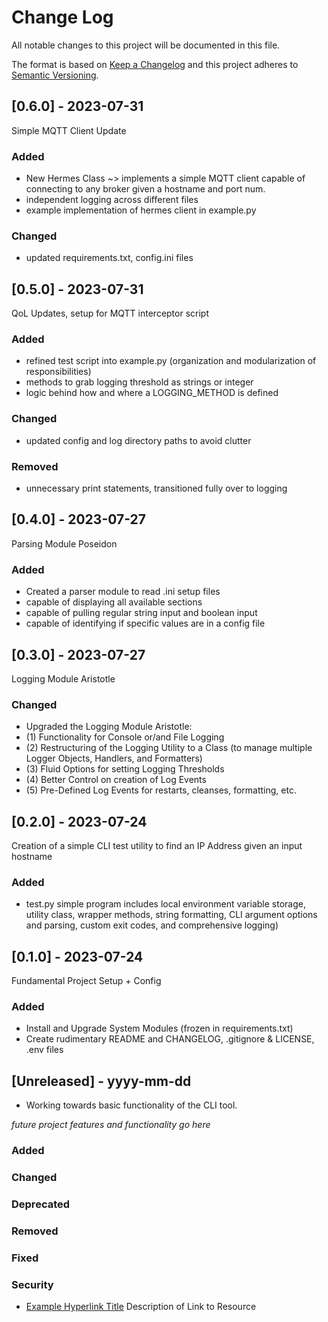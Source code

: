 
# Change Log
All notable changes to this project will be documented in this file.
 
The format is based on [Keep a Changelog](http://keepachangelog.com/)
and this project adheres to [Semantic Versioning](http://semver.org/).

## [0.6.0] - 2023-07-31
Simple MQTT Client Update

### Added 
- New Hermes Class ~> implements a simple MQTT client capable of connecting to any broker given a hostname and port num. 
- independent logging across different files
- example implementation of hermes client in example.py

### Changed
- updated requirements.txt, config.ini files

## [0.5.0] - 2023-07-31
QoL Updates, setup for MQTT interceptor script

### Added 
- refined test script into example.py (organization and modularization of responsibilities)
- methods to grab logging threshold as strings or integer
- logic behind how and where a LOGGING_METHOD is defined

### Changed
- updated config and log directory paths to avoid clutter

### Removed
- unnecessary print statements, transitioned fully over to logging


## [0.4.0] - 2023-07-27
Parsing Module Poseidon

### Added 
- Created a parser module to read .ini setup files
- capable of displaying all available sections
- capable of pulling regular string input and boolean input
- capable of identifying if specific values are in a config file

## [0.3.0] - 2023-07-27
Logging Module Aristotle

### Changed
- Upgraded the Logging Module Aristotle:
- (1) Functionality for Console or/and File Logging
- (2) Restructuring of the Logging Utility to a Class (to manage multiple Logger Objects, Handlers, and Formatters)
- (3) Fluid Options for setting Logging Thresholds
- (4) Better Control on creation of Log Events
- (5) Pre-Defined Log Events for restarts, cleanses, formatting, etc.

## [0.2.0] - 2023-07-24
Creation of a simple CLI test utility to find an IP Address given an input hostname

### Added

- test.py simple program includes local environment variable storage, utility class, wrapper methods, string formatting, CLI argument options and parsing, custom exit codes, and comprehensive logging)

## [0.1.0] - 2023-07-24
  
Fundamental Project Setup + Config
 
### Added

- Install and Upgrade System Modules (frozen in requirements.txt)
- Create rudimentary README and CHANGELOG, .gitignore & LICENSE, .env files

## [Unreleased] - yyyy-mm-dd
- Working towards basic functionality of the CLI tool.
 
*future project features and functionality go here*
 
### Added
 
### Changed

### Deprecated

### Removed
 
### Fixed

### Security
- [Example Hyperlink Title](url.link.here)
  Description of Link to Resource
